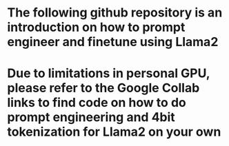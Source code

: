 # The following github repository is an introduction on how to prompt engineer and finetune using Llama2
# Due to limitations in personal GPU, please refer to the Google Collab links to find code on how to do prompt engineering and 4bit tokenization for Llama2 on your own
